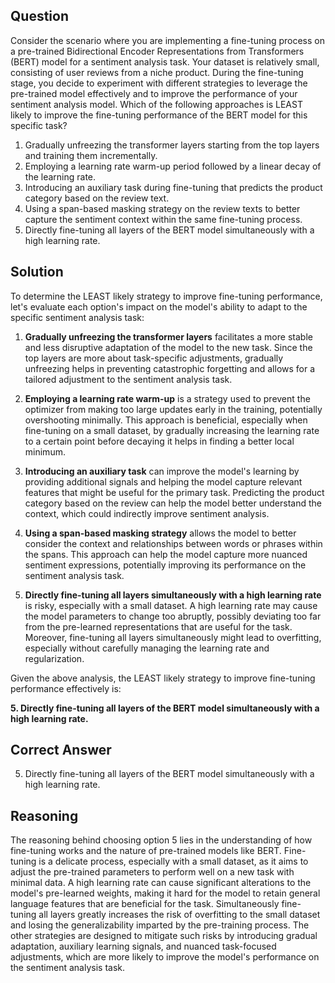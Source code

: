 ## Question

Consider the scenario where you are implementing a fine-tuning process on a pre-trained Bidirectional Encoder Representations from Transformers (BERT) model for a sentiment analysis task. Your dataset is relatively small, consisting of user reviews from a niche product. During the fine-tuning stage, you decide to experiment with different strategies to leverage the pre-trained model effectively and to improve the performance of your sentiment analysis model. Which of the following approaches is LEAST likely to improve the fine-tuning performance of the BERT model for this specific task?

1. Gradually unfreezing the transformer layers starting from the top layers and training them incrementally.
2. Employing a learning rate warm-up period followed by a linear decay of the learning rate.
3. Introducing an auxiliary task during fine-tuning that predicts the product category based on the review text.
4. Using a span-based masking strategy on the review texts to better capture the sentiment context within the same fine-tuning process.
5. Directly fine-tuning all layers of the BERT model simultaneously with a high learning rate.

## Solution

To determine the LEAST likely strategy to improve fine-tuning performance, let's evaluate each option's impact on the model's ability to adapt to the specific sentiment analysis task:

1. **Gradually unfreezing the transformer layers** facilitates a more stable and less disruptive adaptation of the model to the new task. Since the top layers are more about task-specific adjustments, gradually unfreezing helps in preventing catastrophic forgetting and allows for a tailored adjustment to the sentiment analysis task. 

2. **Employing a learning rate warm-up** is a strategy used to prevent the optimizer from making too large updates early in the training, potentially overshooting minimally. This approach is beneficial, especially when fine-tuning on a small dataset, by gradually increasing the learning rate to a certain point before decaying it helps in finding a better local minimum.

3. **Introducing an auxiliary task** can improve the model's learning by providing additional signals and helping the model capture relevant features that might be useful for the primary task. Predicting the product category based on the review can help the model better understand the context, which could indirectly improve sentiment analysis.

4. **Using a span-based masking strategy** allows the model to better consider the context and relationships between words or phrases within the spans. This approach can help the model capture more nuanced sentiment expressions, potentially improving its performance on the sentiment analysis task.

5. **Directly fine-tuning all layers simultaneously with a high learning rate** is risky, especially with a small dataset. A high learning rate may cause the model parameters to change too abruptly, possibly deviating too far from the pre-learned representations that are useful for the task. Moreover, fine-tuning all layers simultaneously might lead to overfitting, especially without carefully managing the learning rate and regularization.

Given the above analysis, the LEAST likely strategy to improve fine-tuning performance effectively is:

**5. Directly fine-tuning all layers of the BERT model simultaneously with a high learning rate.**

## Correct Answer

5. Directly fine-tuning all layers of the BERT model simultaneously with a high learning rate.

## Reasoning

The reasoning behind choosing option 5 lies in the understanding of how fine-tuning works and the nature of pre-trained models like BERT. Fine-tuning is a delicate process, especially with a small dataset, as it aims to adjust the pre-trained parameters to perform well on a new task with minimal data. A high learning rate can cause significant alterations to the model's pre-learned weights, making it hard for the model to retain general language features that are beneficial for the task. Simultaneously fine-tuning all layers greatly increases the risk of overfitting to the small dataset and losing the generalizability imparted by the pre-training process. The other strategies are designed to mitigate such risks by introducing gradual adaptation, auxiliary learning signals, and nuanced task-focused adjustments, which are more likely to improve the model's performance on the sentiment analysis task.